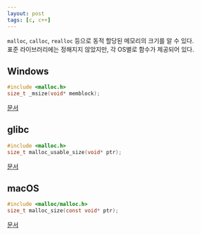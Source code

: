 ```yaml
---
layout: post
tags: [c, c++]
---
```


`malloc`, `calloc`, `realloc` 등으로 동적 할당된 메모리의 크기를 알 수 있다. \
표준 라이브러리에는 정해지지 않았지만, 각 OS별로 함수가 제공되어 있다.

## Windows
```c
#include <malloc.h>
size_t _msize(void* memblock);
```

[문서](https://learn.microsoft.com/en-us/cpp/c-runtime-library/reference/msize?view=msvc-170)


## glibc
```c
#include <malloc.h>
size_t malloc_usable_size(void* ptr);
```

[문서](https://man7.org/linux/man-pages/man3/malloc_usable_size.3.html)

## macOS
```c
#include <malloc/malloc.h>
size_t malloc_size(const void* ptr);
```

[문서](https://developer.apple.com/library/archive/documentation/System/Conceptual/ManPages_iPhoneOS/man3/malloc_size.3.html)
